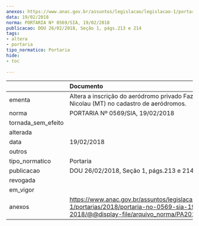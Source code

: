 ```yaml
---
anexos: https://www.anac.gov.br/assuntos/legislacao/legislacao-1/portarias/2018/portaria-no-0569-sia-19-02-2018/@@display-file/arquivo_norma/PA2018-0569.pdf
data: 19/02/2018
norma: PORTARIA Nº 0569/SIA, 19/02/2018
publicacao: DOU 26/02/2018, Seção 1, págs.213 e 214
tags:
- altera
- portaria
tipo_normatico: Portaria
hide: 
- toc 
 
---
```


|                    | Documento                                                                                                                                            |
|:-------------------|:-----------------------------------------------------------------------------------------------------------------------------------------------------|
| ementa             | Altera a inscrição do aeródromo privado Fazenda São Nicolau (MT) no cadastro de aeródromos.                                                          |
| norma              | PORTARIA Nº 0569/SIA, 19/02/2018                                                                                                                     |
| tornada_sem_efeito |                                                                                                                                                      |
| alterada           |                                                                                                                                                      |
| data               | 19/02/2018                                                                                                                                           |
| outros             |                                                                                                                                                      |
| tipo_normatico     | Portaria                                                                                                                                             |
| publicacao         | DOU 26/02/2018, Seção 1, págs.213 e 214                                                                                                              |
| revogada           |                                                                                                                                                      |
| em_vigor           |                                                                                                                                                      |
| anexos             | https://www.anac.gov.br/assuntos/legislacao/legislacao-1/portarias/2018/portaria-no-0569-sia-19-02-2018/@@display-file/arquivo_norma/PA2018-0569.pdf |